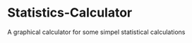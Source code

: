 Statistics-Calculator
=====================

A graphical calculator for some simpel statistical calculations